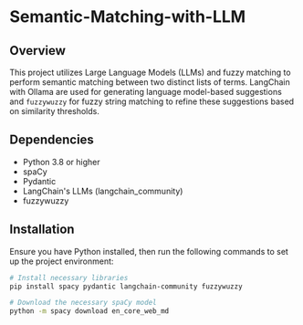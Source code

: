 # Semantic-Matching-with-LLM

## Overview
This project utilizes Large Language Models (LLMs) and fuzzy matching to perform semantic matching between two distinct lists of terms. LangChain with Ollama are used for generating language model-based suggestions and `fuzzywuzzy` for fuzzy string matching to refine these suggestions based on similarity thresholds.

## Dependencies
- Python 3.8 or higher
- spaCy
- Pydantic
- LangChain's LLMs (langchain_community)
- fuzzywuzzy

## Installation

Ensure you have Python installed, then run the following commands to set up the project environment:

```bash
# Install necessary libraries
pip install spacy pydantic langchain-community fuzzywuzzy

# Download the necessary spaCy model
python -m spacy download en_core_web_md
